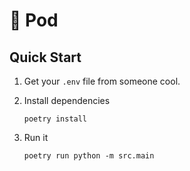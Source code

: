 # 🫘 Pod

## Quick Start

1. Get your `.env` file from someone cool.

2. Install dependencies
    ```
    poetry install
    ```

3. Run it
    ```
    poetry run python -m src.main
    ```
